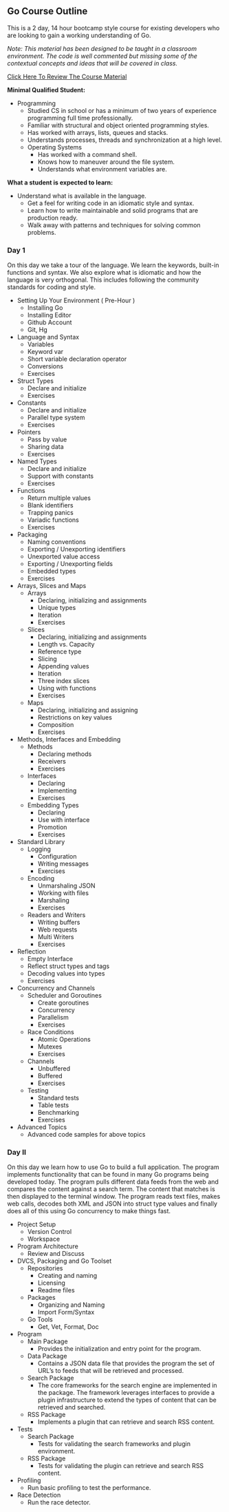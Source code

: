 ## Go Course Outline

This is a 2 day, 14 hour bootcamp style course for existing developers who are looking to gain a working understanding of Go.

*Note: This material has been designed to be taught in a classroom environment. The code is well commented but missing some of the contextual concepts and ideas that will be covered in class.*

[Click Here To Review The Course Material](00-slides/exercises.md)

__Minimal Qualified Student:__

* Programming
	* Studied CS in school or has a minimum of two years of experience programming full time professionally.
	* Familiar with structural and object oriented programming styles.
	* Has worked with arrays, lists, queues and stacks.
	* Understands processes, threads and synchronization at a high level.
	* Operating Systems
    	* Has worked with a command shell.
    	* Knows how to maneuver around the file system.
    	* Understands what environment variables are.

__What a student is expected to learn:__

* Understand what is available in the language.
    * Get a feel for writing code in an idiomatic style and syntax.
    * Learn how to write maintainable and solid programs that are production ready.
    * Walk away with patterns and techniques for solving common problems. 

### Day 1

On this day we take a tour of the language. We learn the keywords, built-in functions and syntax. We also explore what is idiomatic and how the language is very orthogonal. This includes following the community standards for coding and style.

* Setting Up Your Environment ( Pre-Hour )
	* Installing Go
	* Installing Editor
	* Github Account
	* Git, Hg
* Language and Syntax
	* Variables
	* Keyword var
	* Short variable declaration operator
	* Conversions
	* Exercises
* Struct Types
	* Declare and initialize
	* Exercises
* Constants
	* Declare and initialize
	* Parallel type system
	* Exercises
* Pointers
	* Pass by value
	* Sharing data
	* Exercises
* Named Types
	* Declare and initialize
	* Support with constants
	* Exercises
* Functions
	* Return multiple values
	* Blank identifiers
	* Trapping panics
	* Variadic functions
	* Exercises
* Packaging
	* Naming conventions
	* Exporting / Unexporting identifiers
	* Unexported value access
	* Exporting / Unexporting fields
	* Embedded types
	* Exercises
* Arrays, Slices and Maps
	* Arrays
		* Declaring, initializing and assignments
		* Unique types
		* Iteration
		* Exercises
	* Slices
		* Declaring, initializing and assignments
		* Length vs. Capacity
		* Reference type
		* Slicing
		* Appending values
		* Iteration
		* Three index slices
		* Using with functions
		* Exercises
	* Maps
		* Declaring, initializing and assigning
		* Restrictions on key values
		* Composition
		* Exercises
* Methods, Interfaces and Embedding
	* Methods
		* Declaring methods
		* Receivers
		* Exercises
	* Interfaces
		* Declaring
		* Implementing
		* Exercises
	* Embedding Types
		* Declaring
		* Use with interface
		* Promotion
		* Exercises
* Standard Library
	* Logging
		* Configuration
		* Writing messages
		* Exercises
	* Encoding
		* Unmarshaling JSON
		* Working with files
		* Marshaling
		* Exercises
	* Readers and Writers
		* Writing buffers
		* Web requests
		* Multi Writers
		* Exercises
* Reflection
	* Empty Interface
	* Reflect struct types and tags
	* Decoding values into types
	* Exercises
* Concurrency and Channels
	* Scheduler and Goroutines
		* Create goroutines
		* Concurrency
		* Parallelism
		* Exercises
	* Race Conditions
		* Atomic Operations
		* Mutexes
		* Exercises
	* Channels
		* Unbuffered
		* Buffered
		* Exercises
	* Testing
		* Standard tests
		* Table tests
		* Benchmarking
		* Exercises
* Advanced Topics
	* Advanced code samples for above topics

### Day II

On this day we learn how to use Go to build a full application. The program implements functionality that can be found in many Go programs being developed today. The program pulls different data feeds from the web and compares the content against a search term. The content that matches is then displayed to the terminal window. The program reads text files, makes web calls, decodes both XML and JSON into struct type values and finally does all of this using Go concurrency to make things fast.

* Project Setup
	* Version Control
	* Workspace
* Program Architecture
	* Review and Discuss
* DVCS, Packaging and Go Toolset
	* Repositories
		* Creating and naming
	    * Licensing
	    * Readme files
	* Packages
	    * Organizing and Naming
		* Import Form/Syntax
	* Go Tools
	    * Get, Vet, Format, Doc
* Program
	* Main Package
		* Provides the initialization and entry point for the program. 
	* Data Package
		* Contains a JSON data file that provides the program the set of URL’s to feeds that will be retrieved and processed.
	* Search Package
		* The core frameworks for the search engine are implemented in the package. The framework leverages interfaces to provide a plugin infrastructure to extend the types of content that can be retrieved and searched.
	* RSS Package
		* Implements a plugin that can retrieve and search RSS content.
* Tests
	* Search Package
		* Tests for validating the search frameworks and plugin environment.
	* RSS Package
		* Tests for validating the plugin can retrieve and search RSS content.
* Profiling
	* Run basic profiling to test the performance.
* Race Detection
	* Run the race detector.
